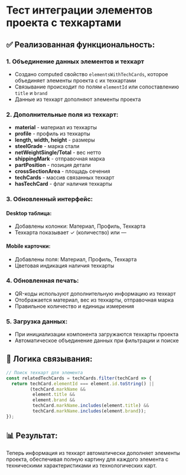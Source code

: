 # Тест интеграции элементов проекта с техкартами

## ✅ Реализованная функциональность:

### 1. Объединение данных элементов и техкарт
- Создано computed свойство `elementsWithTechCards`, которое объединяет элементы проекта с их техкартами
- Связывание происходит по полям `elementId` или сопоставлению `title` и `brand`
- Данные из техкарт дополняют элементы проекта

### 2. Дополнительные поля из техкарт:
- **material** - материал из техкарты
- **profile** - профиль из техкарты  
- **length, width, height** - размеры
- **steelGrade** - марка стали
- **netWeightSingle/Total** - вес нетто
- **shippingMark** - отправочная марка
- **partPosition** - позиция детали
- **crossSectionArea** - площадь сечения
- **techCards** - массив связанных техкарт
- **hasTechCard** - флаг наличия техкарты

### 3. Обновленный интерфейс:
#### Desktop таблица:
- Добавлены колонки: Материал, Профиль, Техкарта
- Техкарта показывает ✓ (количество) или —

#### Mobile карточки:
- Добавлены поля: Материал, Профиль, Техкарта
- Цветовая индикация наличия техкарты

### 4. Обновленная печать:
- QR-коды используют дополнительную информацию из техкарт
- Отображается материал, вес из техкарты, отправочная марка
- Правильное количество и единицы измерения

### 5. Загрузка данных:
- При инициализации компонента загружаются техкарты проекта
- Автоматическое объединение данных при фильтрации и поиске

## 🔄 Логика связывания:

```javascript
// Поиск техкарт для элемента
const relatedTechCards = techCards.filter(techCard => {
  return techCard.elementId === element.id.toString() ||
         (techCard.markName && 
          element.title && 
          element.brand &&
          techCard.markName.includes(element.title) && 
          techCard.markName.includes(element.brand));
});
```

## 📊 Результат:
Теперь информация из техкарт автоматически дополняет элементы проекта, обеспечивая полную картину для каждого элемента с техническими характеристиками из технологических карт.